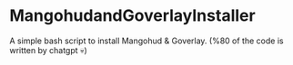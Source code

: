 # MangohudandGoverlayInstaller
A simple bash script to install Mangohud &amp; Goverlay.
(%80 of the code is written by chatgpt 💀)
